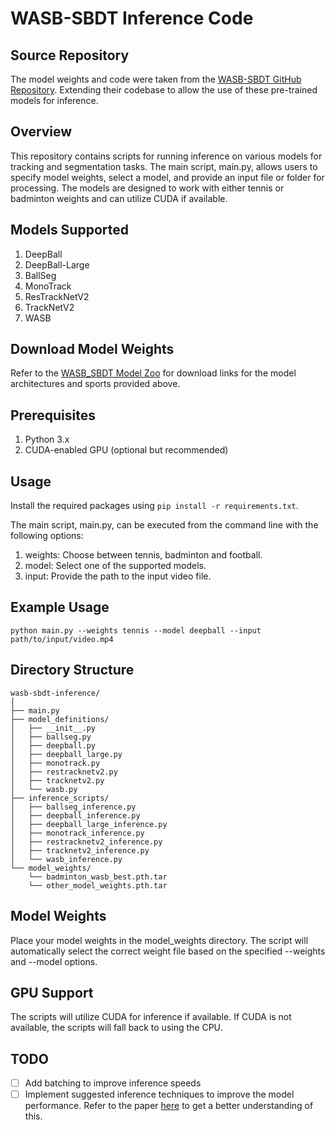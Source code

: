 # WASB-SBDT Inference Code

## Source Repository
The model weights and code were taken from the [WASB-SBDT GitHub Repository](https://github.com/nttcom/WASB-SBDT/tree/main). Extending their codebase to allow the use of these pre-trained models for inference.  

## Overview
This repository contains scripts for running inference on various models for tracking and segmentation tasks. The main script, main.py, allows users to specify model weights, select a model, and provide an input file or folder for processing. The models are designed to work with either tennis or badminton weights and can utilize CUDA if available.

## Models Supported
1. DeepBall
2. DeepBall-Large
3. BallSeg
4. MonoTrack
5. ResTrackNetV2
6. TrackNetV2
7. WASB

## Download Model Weights
Refer to the [WASB_SBDT Model Zoo](https://github.com/nttcom/WASB-SBDT/blob/main/MODEL_ZOO.md) for download links for the model architectures and sports provided above.

## Prerequisites
1. Python 3.x
2. CUDA-enabled GPU (optional but recommended)

## Usage
Install the required packages using `pip install -r requirements.txt`.

The main script, main.py, can be executed from the command line with the following options:

1. weights: Choose between tennis, badminton and football.
2. model: Select one of the supported models.
3. input: Provide the path to the input video file.

## Example Usage
```
python main.py --weights tennis --model deepball --input path/to/input/video.mp4
```
## Directory Structure
```
wasb-sbdt-inference/
│
├── main.py
├── model_definitions/
│   ├── __init__.py
│   ├── ballseg.py
│   ├── deepball.py
│   ├── deepball_large.py
│   ├── monotrack.py
│   ├── restracknetv2.py
│   ├── tracknetv2.py
│   └── wasb.py
├── inference_scripts/
│   ├── ballseg_inference.py
│   ├── deepball_inference.py
│   ├── deepball_large_inference.py
│   ├── monotrack_inference.py
│   ├── restracknetv2_inference.py
│   ├── tracknetv2_inference.py
│   └── wasb_inference.py
└── model_weights/
    └── badminton_wasb_best.pth.tar
    └── other_model_weights.pth.tar
```

## Model Weights
Place your model weights in the model_weights directory. The script will automatically select the correct weight file based on the specified --weights and --model options.

## GPU Support
The scripts will utilize CUDA for inference if available. If CUDA is not available, the scripts will fall back to using the CPU.

## TODO
- [ ] Add batching to improve inference speeds
- [ ] Implement suggested inference techniques to improve the model performance. Refer to the paper [here](https://arxiv.org/pdf/2311.05237#subsection.3.3) to get a better understanding of this.
